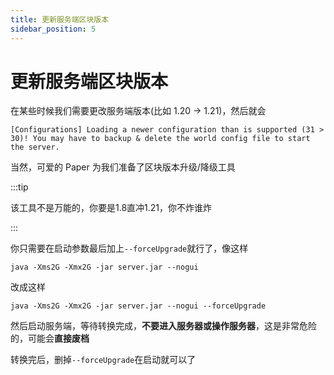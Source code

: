 ```yaml
---
title: 更新服务端区块版本
sidebar_position: 5
---
```


# 更新服务端区块版本

在某些时候我们需要更改服务端版本(比如 1.20 -> 1.21)，然后就会

<!--markdownlint-disable line-length-->

```text
[Configurations] Loading a newer configuration than is supported (31 > 30)! You may have to backup & delete the world config file to start the server.
```

<!--markdownlint-enable line-length-->

当然，可爱的 Paper 为我们准备了区块版本升级/降级工具

:::tip

该工具不是万能的，你要是1.8直冲1.21，你不炸谁炸

:::

你只需要在启动参数最后加上`--forceUpgrade`就行了，像这样

```shell
java -Xms2G -Xmx2G -jar server.jar --nogui
```

改成这样

```shell
java -Xms2G -Xmx2G -jar server.jar --nogui --forceUpgrade
```

然后启动服务端，等待转换完成，**不要进入服务器或操作服务器**，这是非常危险的，可能会**直接废档**

转换完后，删掉`--forceUpgrade`在启动就可以了
